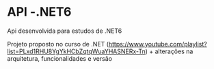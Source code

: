 # API -.NET6
 Api desenvolvida para estudos de .NET6

Projeto proposto no curso de .NET (https://www.youtube.com/playlist?list=PLxd1RHU8YgYkHCbZqtqWuaYHASNERx-Tn) + alterações na arquitetura, funcionalidades e versão 
